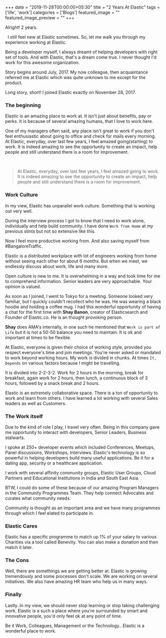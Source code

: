 +++
date = "2019-11-28T00:00:00+05:30"
title = "2 Years At Elastic"
tags  = ['life', 'work']
categories = ['Blogs']
featured_image = ""
featured_image_preview = ""
+++

Alright! 2 years.

&nbsp;
I still feel new at Elastic sometimes. 
So, let me walk you through my experience working at Elastic.

Being a developer myself, I always dreamt of helping developers with right set of tools. And with Elastic, that's a dream come true. I never thought I'd work for this awesome organization. 

Story begins around July, 2017. My now colleague, then acquaintance referred me at Elastic which was quite unknown to me except for the product. 

Long story, short! I joined Elastic exactly on November 28, 2017. 

### The beginning

Elastic is an amazing place to work at. It isn't just about benefits, pay or perks. It is because of several amazing humans, that I love to work here. 

One of my managers often said, any place isn't great to work if you don't feel enthusiastic about going to office and check for mails every morning.
At Elastic, everyday, over last few years, I feel amazed going(starting) to work. It is indeed amazing to see the opportunity to create an impact, help people and still understand there is a room for improvement.

&nbsp;&nbsp;

>At Elastic, everyday, over last few years, I feel amazed going to work. It is indeed amazing to see the opportunity to create an impact, help people and still understand there is a room for improvement.

### Work Culture

In my view, Elastic has unparallel work culture. Something that is working out very well.

During the interview process I got to know that I need to work alone, individually and help build community. I have done `Work from Home` at my previous stints but not so extensive like this. 

Now I feel more productive working from. And also saving myself from #BangaloreTraffic.

Elastic is a distributed workplace with lot of engineers working from home without seeing each other for about 6 months. But when we meet, we endlessly discuss about work, life and many more.

Open culture is new to me. It is overwhelming in a way and took time for me to comprehend information. Senior leaders are very approachable. Your opinion is valued. 

As soon as I joined, I went to Tokyo for a meeting. Someone looked very familiar, but I quickly couldn't recollect who he was. He was wearing a black hoodie and holding a coffee mug. I had this wonderful opportunity of having a chat for the first time with **Shay Banon**, creator of Elasticsearch and Founder of Elastic.co. He is an thought provoking person.

**Shay** does AMA's internally, in one such he mentioned that `Work is part of Life` but it is not a 50-50 balance you need to maintain. It is ok and important at times to be flexible. 

At Elastic, everyone is given their choice of working style, provided you respect everyone's time and join meetings. You're never asked or mandated to work beyond working hours. My work is divided in chunks. At times `It, Depends` on various factors because I might be travelling. 

It is divided into 2-2-3-2. Work for 2 hours in the morning, break for breakfast, again work for 2 hours, then lunch, a continuous block of 3 hours, followed by a snack break and 2 hours. 

Elastic is an extremely collaborative space. There is a ton of opportunity to work and learn from others. I have learned a lot working with several Sales leaders as well as Customers. 

### The Work itself

Due to the kind of role I play, I travel very often. Being in this company gave me opportunity to interact with developers, Senior Leaders, Business stalwarts.

I spoke at 250+ developer events which included Conferences, Meetups, Panel discussions, Workshops, Interviews. Elastic's technology is so powerful in helping developers build many useful applications. Be it for a dating app, security  or a healthcare application.

I work with several affinity community groups, Elastic User Groups, Cloud Partners and Educational Institutions in India and South East Asia. 

BTW, I could do some of these because of our amazing Program Managers in the Community Programmes Team. They help connect Advocates and curates what community needs. 

Community is thought as an important area and we have many programmes through which I feel elated to participate in.

### Elastic Cares

Elastic has a specific programme to match up 1% of your salary to various Charities via a tool called Benevity. You can also make a donation and then match it later. 

### The Cons

Well, there are somethings we are getting better at. Elastic is growing tremendously and some processes don't scale. We are working on several initiatives. We also have amazing HR team who help us in many ways. 

### Finally

Lastly..In my view, we should never stop learning or stop taking challenging work. Elastic is a such a place where you're surrounded by smart and innovative people, you'd only feel ok at any point of time. 

Be it Work, Colleagues, Management or the Technology.. Elastic is a wonderful place to work.